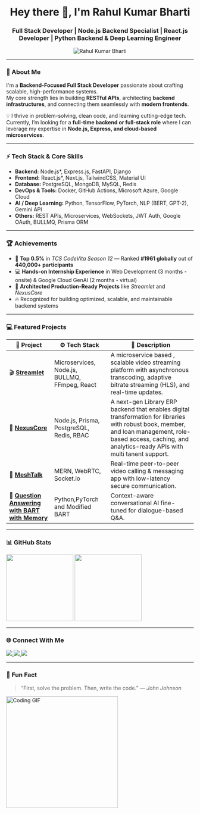 <h1 align="center">Hey there 👋, I'm Rahul Kumar Bharti</h1>
<h3 align="center">Full Stack Developer | Node.js Backend Specialist | React.js Developer | Python Backend & Deep Learning Engineer</h3>
<p align="center"> <img src="https://komarev.com/ghpvc/?username=rahulkbharti&label=Profile%20views&color=0e75b6&style=flat" alt="Rahul Kumar Bharti" /> </p> 


---

### 🧠 About Me

I'm a **Backend-Focused Full Stack Developer** passionate about crafting scalable, high-performance systems.  
My core strength lies in building **RESTful APIs**, architecting **backend infrastructures**, and connecting them seamlessly with **modern frontends**.

💡 I thrive in problem-solving, clean code, and learning cutting-edge tech.  
Currently, I’m looking for a **full-time backend or full-stack role** where I can leverage my expertise in **Node.js, Express, and cloud-based microservices**.

---

### ⚡ Tech Stack & Core Skills

- **Backend:** Node.js*, Express.js, FastAPI, Django
- **Frontend:** React.js*, Next.js, TailwindCSS, Material UI
- **Database:** PostgreSQL, MongoDB, MySQL, Redis
- **DevOps & Tools:** Docker, GitHub Actions, Microsoft Azure, Google Cloud
- **AI / Deep Learning:** Python, TensorFlow, PyTorch, NLP (BERT, GPT-2), Gemini API
- **Others:** REST APIs, Microservices, WebSockets, JWT Auth, Google OAuth, BULLMQ, Prisma ORM

---

### 🏆 Achievements

- 🥇 **Top 0.5%** in _TCS CodeVita Season 12_ — Ranked **#1961 globally** out of **440,000+ participants**
- 💻 **Hands-on Internship Experience** in Web Development (3 months - onsite) & Google Cloud GenAI (2 months - virtual)
- 🧩 **Architected Production-Ready Projects** like _Streamlet_ and _NexusCore_
- 🔥 Recognized for building optimized, scalable, and maintainable backend systems

---

### 💻 Featured Projects

| 🧩 Project                                                                    | ⚙️ Tech Stack                                 | 📝 Description                                                                                                                                                                        |
| ----------------------------------------------------------------------------- | --------------------------------------------- | ------------------------------------------------------------------------------------------------------------------------------------------------------------------------------------- |
| 🎬 **[Streamlet](https://github.com/rahulkbharti/streamlet-microservices.git)**             | Microservices, Node.js, BULLMQ, FFmpeg, React | A microservice based , scalable video streaming platform with asynchronous transcoding, adaptive bitrate streaming (HLS), and real-time updates.                                                           |
| 🧠 **[NexusCore](https://github.com/rahulkbharti/nexus-core-backend.git)**                | Node.js, Prisma, PostgreSQL, Redis, RBAC      | A next-gen Library ERP backend that enables digital transformation for libraries with robust book, member, and loan management, role-based access, caching, and analytics-ready APIs with multi tanent support.  |
| 💬 **[MeshTalk](https://github.com/rahulkbharti/meshtalk.git)**                   | MERN, WebRTC, Socket.io                       | Real-time peer-to-peer video calling & messaging app with low-latency secure communication.                                                                                           |
| 🤖 **[Question Answering with BART with Memory](https://github.com/rahulkbharti/memory-augmented-bart-qa.git)** | Python,PyTorch and  Modified BART                        | Context-aware conversational AI fine-tuned for dialogue-based Q&A.                                                                                                                    |

---

### 📊 GitHub Stats

<!-- <p align="center"> -->
  <img height="180em" src="https://github-readme-stats.vercel.app/api?username=rahulkbharti&show_icons=true&theme=radical&include_all_commits=true" />
  <img height="180em" src="https://github-readme-stats.vercel.app/api/top-langs/?username=rahulkbharti&layout=compact&theme=radical" />
<!-- </p> -->

---

### 🌐 Connect With Me

<!-- <p align="center"> -->
  <a href="https://linkedin.com/in/rahul-kbharti">
    <img src="https://img.shields.io/badge/-Rahul%20Kumar%20Bharti-0077B5?style=for-the-badge&logo=linkedin&logoColor=white" />
  </a>
  <a href="mailto:rahul.kbharti2002@gmail.com">
    <img src="https://img.shields.io/badge/-Gmail-D14836?style=for-the-badge&logo=gmail&logoColor=white" />
  </a>
  <a href="https://github.com/rahulkbharti">
    <img src="https://img.shields.io/badge/-GitHub-181717?style=for-the-badge&logo=github&logoColor=white" />
  </a>
<!-- </p> -->

---

### 💬 Fun Fact

> “First, solve the problem. Then, write the code.” — _John Johnson_

<!-- <p align="center"> -->
  <img src="https://media.giphy.com/media/L8K62iTDkzGX6/giphy.gif" width="300" alt="Coding GIF" />
<!-- </p> -->






